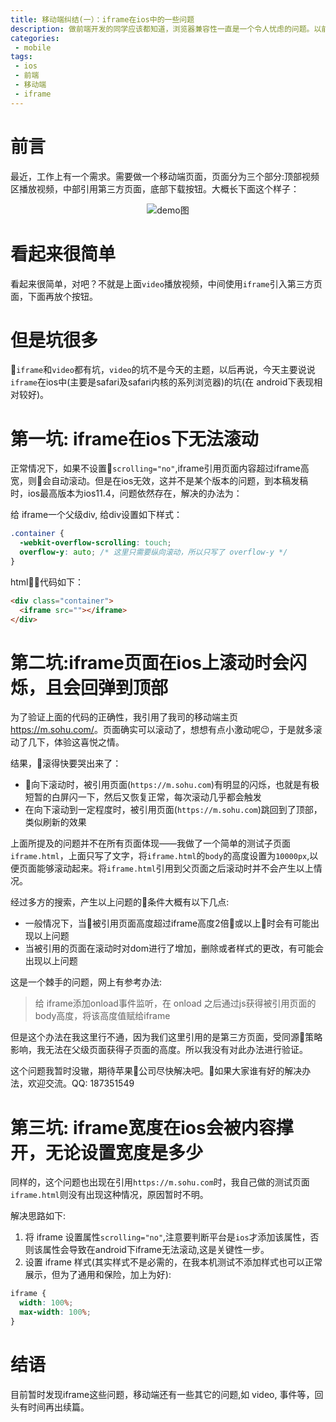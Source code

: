 ```yaml
---
title: 移动端纠结(一）：iframe在ios中的一些问题
description: 做前端开发的同学应该都知道，浏览器兼容性一直是一个令人忧虑的问题。以前是ie系列低版本的各种纠结, 现在移动端也好不到哪儿去。
categories:
 - mobile
tags:
 - ios
 - 前端
 - 移动端
 - iframe
---
```

# 前言
最近，工作上有一个需求。需要做一个移动端页面，页面分为三个部分:顶部视频区播放视频，中部引用第三方页面，底部下载按钮。大概长下面这个样子：
<div align="center">
<img src="{{site.baseurl}}/assets/images/2018/09/iframe.png" alt="demo图">
</div>

# 看起来很简单
看起来很简单，对吧？不就是上面`video`播放视频，中间使用`iframe`引入第三方页面，下面再放个按钮。

# 但是坑很多
`iframe`和`video`都有坑，`video`的坑不是今天的主题，以后再说，今天主要说说`iframe`在ios中(主要是safari及safari内核的系列浏览器)的坑(在 android下表现相对较好)。

# 第一坑: iframe在ios下无法滚动
正常情况下，如果不设置`scrolling="no"`,iframe引用页面内容超过iframe高宽，则会自动滚动。但是在ios无效，这并不是某个版本的问题，到本稿发稿时，ios最高版本为ios11.4，问题依然存在，解决的办法为：

给 iframe一个父级div, 给div设置如下样式：
```css
.container {
  -webkit-overflow-scrolling: touch;
  overflow-y: auto; /* 这里只需要纵向滚动，所以只写了 overflow-y */
}
```
html代码如下：
```html
<div class="container">
  <iframe src=""></iframe>
</div>
```

# 第二坑:iframe页面在ios上滚动时会闪烁，且会回弹到顶部
为了验证上面的代码的正确性，我引用了我司的移动端主页 <a href="https://m.sohu.com/" target="_blank">https://m.sohu.com/</a>。页面确实可以滚动了，想想有点小激动呢😉，于是就多滚动了几下，体验这喜悦之情。

结果，滚得快要哭出来了：
- 向下滚动时，被引用页面(`https://m.sohu.com`)有明显的闪烁，也就是有极短暂的白屏闪一下，然后又恢复正常，每次滚动几乎都会触发
- 在向下滚动到一定程度时，被引用页面(`https://m.sohu.com`)跳回到了顶部，类似刷新的效果

上面所提及的问题并不在所有页面体现——我做了一个简单的测试子页面`iframe.html`，上面只写了文字，将`iframe.html`的`body`的高度设置为`10000px`,以便页面能够滚动起来。将`iframe.html`引用到父页面之后滚动时并不会产生以上情况。

经过多方的搜索，产生以上问题的条件大概有以下几点:
- 一般情况下，当被引用页面高度超过iframe高度2倍或以上时会有可能出现以上问题
- 当被引用的页面在滚动时对dom进行了增加，删除或者样式的更改，有可能会出现以上问题

这是一个棘手的问题，网上有参考办法:
> 给 iframe添加onload事件监听，在 onload 之后通过js获得被引用页面的body高度，将该高度值赋给iframe

但是这个办法在我这里行不通，因为我们这里引用的是第三方页面，受同源策略影响，我无法在父级页面获得子页面的高度。所以我没有对此办法进行验证。

这个问题我暂时没辙，期待苹果公司尽快解决吧。如果大家谁有好的解决办法，欢迎交流。QQ: 187351549

# 第三坑: iframe宽度在ios会被内容撑开，无论设置宽度是多少
同样的，这个问题也出现在引用`https://m.sohu.com`时，我自己做的测试页面`iframe.html`则没有出现这种情况，原因暂时不明。

解决思路如下:

1. 将 iframe 设置属性`scrolling="no"`,注意要判断平台是`ios`才添加该属性，否则该属性会导致在android下iframe无法滚动,这是关键性一步。
2. 设置 iframe 样式(其实样式不是必需的，在我本机测试不添加样式也可以正常展示，但为了通用和保险，加上为好):
```css
iframe {
  width: 100%;
  max-width: 100%;
}
``` 

# 结语
目前暂时发现iframe这些问题，移动端还有一些其它的问题,如 video, 事件等，回头有时间再出续篇。
